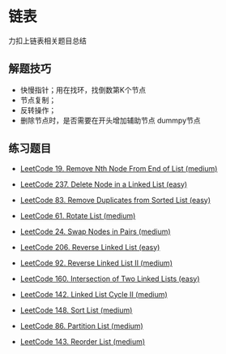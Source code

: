 # 链表

力扣上链表相关题目总结


## 解题技巧

- 快慢指针；用在找环，找倒数第K个节点
- 节点复制；
- 反转操作；
- 删除节点时，是否需要在开头增加辅助节点 dummpy节点



## 练习题目

- [LeetCode 19. Remove Nth Node From End of List (medium)](https://github.com/muyids/leetcode/blob/master/algorithms/1-100/19.remove-nth-node-from-end-of-list.md)

- [LeetCode 237. Delete Node in a Linked List (easy)](https://github.com/muyids/leetcode/blob/master/algorithms/201-300/237.delete-node-in-a-linked-list.md)

- [LeetCode 83. Remove Duplicates from Sorted List (easy)](https://github.com/muyids/leetcode/blob/master/algorithms/1-100/83.remove-duplicates-from-sorted-list.md)

- [LeetCode 61. Rotate List (medium)](https://github.com/muyids/leetcode/blob/master/algorithms/1-100/61.rotate-list.md)

- [LeetCode 24. Swap Nodes in Pairs (medium)](https://github.com/muyids/leetcode/blob/master/algorithms/1-100/24.swap-nodes-in-pairs.md)

- [LeetCode 206. Reverse Linked List (easy)](https://github.com/muyids/leetcode/blob/master/algorithms/201-300/206.reverse-linked-list.md)

- [LeetCode 92. Reverse Linked List II (medium)](https://github.com/muyids/leetcode/blob/master/algorithms/1-100/92.reverse-linked-list-ii.md)

- [LeetCode 160. Intersection of Two Linked Lists (easy)](https://github.com/muyids/leetcode/blob/master/algorithms/101-200/160.intersection-of-two-linked-lists.md)

- [LeetCode 142. Linked List Cycle II (medium)](https://github.com/muyids/leetcode/blob/master/algorithms/101-200/142.linked-list-cycle-ii.md)

- [LeetCode 148. Sort List (medium)](https://github.com/muyids/leetcode/blob/master/algorithms/101-200/148.sort-list.md)

- [LeetCode 86. Partition List (medium)](https://github.com/muyids/leetcode/blob/master/algorithms/1-100/86.partition-list.md)

- [LeetCode 143. Reorder List (medium)](https://github.com/muyids/leetcode/blob/master/algorithms/101-200/143.reorder-list.md)
